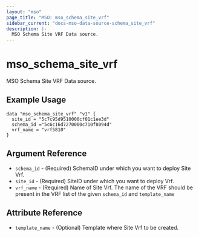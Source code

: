 ```yaml
---
layout: "mso"
page_title: "MSO: mso_schema_site_vrf"
sidebar_current: "docs-mso-data-source-schema_site_vrf"
description: |-
  MSO Schema Site VRF Data source.
---
```


# mso_schema_site_vrf #

 MSO Schema Site VRF Data source.

## Example Usage ##

```hcl
data "mso_schema_site_vrf" "v1" {
  site_id = "5c7c95d9510000cf01c1ee3d"
  schema_id ="5c6c16d7270000c710f8094d"
  vrf_name = "vrf5810"
}
```

## Argument Reference ##

* `schema_id` - (Required) SchemaID under which you want to deploy Site Vrf.
* `site_id` - (Required) SiteID under which you want to deploy Vrf.
* `vrf_name` - (Required) Name of Site Vrf. The name of the VRF should be present in the VRF list of the given `schema_id` and `template_name`

## Attribute Reference ##

* `template_name` - (Optional) Template where Site Vrf to be created.
